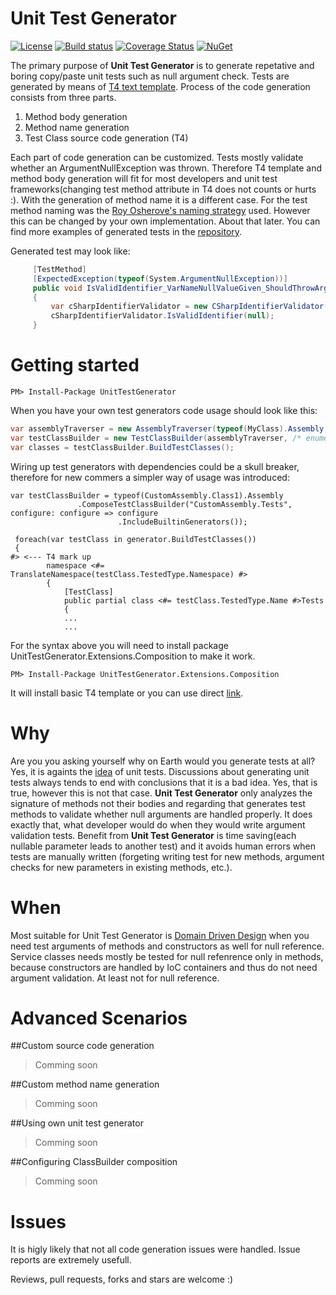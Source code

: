 # Unit Test Generator
[![License](http://img.shields.io/:license-apache-blue.svg)](http://www.apache.org/licenses/LICENSE-2.0.html) [![Build status](https://ci.appveyor.com/api/projects/status/5its63lms49x9cih?svg=true)](https://ci.appveyor.com/project/pcsikos/unittestgenerator) [![Coverage Status](https://coveralls.io/repos/pcsikos/UnitTestGenerator/badge.svg?branch=master&service=github)](https://coveralls.io/github/pcsikos/UnitTestGenerator?branch=master)  [![NuGet](https://img.shields.io/nuget/v/UnitTestGenerator.svg)](https://www.nuget.org/packages/UnitTestGenerator) 


The primary purpose of **Unit Test Generator** is to generate repetative and boring copy/paste unit tests such as null argument check. Tests are generated by means of [T4 text template](https://msdn.microsoft.com/en-us/library/bb126445.aspx).  Process of the code generation consists from three parts. 

 1. Method body generation
 2. Method name generation
 3. Test Class source code generation (T4)

Each part of code generation can be customized. Tests mostly validate whether an ArgumentNullException was thrown. Therefore T4 template and method body generation will fit for most developers and unit test frameworks(changing test method attribute in T4 does not counts or hurts :). With the generation of method name it is a different case. For the test method naming was the [Roy Osherove's naming strategy](http://osherove.com/blog/2005/4/3/naming-standards-for-unit-tests.html) used. However this can be changed by your own implementation. About that later.
You can find more examples of generated tests in the [repository](src/UnitTestGenerator.Tests/ArgumentTest.cs).

Generated test may look like:
```c#
     [TestMethod]
     [ExpectedException(typeof(System.ArgumentNullException))]
     public void IsValidIdentifier_VarNameNullValueGiven_ShouldThrowArgumentNullException()
     {
         var cSharpIdentifierValidator = new CSharpIdentifierValidator();		 
         cSharpIdentifierValidator.IsValidIdentifier(null);		 
     }
```

# Getting started #

    PM> Install-Package UnitTestGenerator

When you have your own test generators code usage should look like this:
```c#
var assemblyTraverser = new AssemblyTraverser(typeof(MyClass).Assembly, x => true, false);
var testClassBuilder = new TestClassBuilder(assemblyTraverser, /* enumeration of test generators */);
var classes = testClassBuilder.BuildTestClasses();
```

Wiring up test generators with dependencies could be a skull breaker, therefore for new commers a simpler way of usage was introduced:

```
var testClassBuilder = typeof(CustomAssembly.Class1).Assembly
               .ComposeTestClassBuilder("CustomAssembly.Tests", configure: configure => configure
                        .IncludeBuiltinGenerators());

 foreach(var testClass in generator.BuildTestClasses())
 {
#> <--- T4 mark up
        namespace <#= TranslateNamespace(testClass.TestedType.Namespace) #>
        {
            [TestClass]
            public partial class <#= testClass.TestedType.Name #>Tests
            {                             
            ...
            ...
```

For the syntax above you will need to install package UnitTestGenerator.Extensions.Composition to make it work. 

    PM> Install-Package UnitTestGenerator.Extensions.Composition

It will install basic T4 template or you can use direct [link](nuget/ArgumentCheck.tt). 

# Why

Are you you asking yourself why on Earth would you generate tests at all? Yes, it is againts the [idea](http://stackoverflow.com/questions/357059/unit-test-case-generator) of unit tests. Discussions about generating unit tests always tends to end with conclusions that it is a bad idea. Yes, that is true, however this is not that case. **Unit Test Generator** only analyzes the signature of methods not their bodies and regarding that generates test methods to validate whether null arguments are handled properly. It does exactly that, what developer would do when they would write argument validation tests. Benefit from **Unit Test Generator** is time saving(each nullable parameter leads to another test) and it avoids human errors when tests are manually written (forgeting writing test for new methods, argument checks for new parameters in existing methods, etc.). 

# When

Most suitable for Unit Test Generator is [Domain Driven Design](https://en.wikipedia.org/wiki/Domain-driven_design) when you need test arguments of methods and constructors as well for null reference. Service classes needs mostly be tested for null refenrence only in methods, because constructors are handled by IoC containers and thus do not need argument validation. At least not for null reference.

# Advanced Scenarios

##Custom source code generation
>Comming soon

##Custom method name generation
>Comming soon

##Using own unit test generator
>Comming soon

##Configuring ClassBuilder composition
>Comming soon

# Issues

It is higly likely that not all code generation issues were handled. Issue reports are extremely usefull. 

Reviews, pull requests, forks and stars are welcome :)
